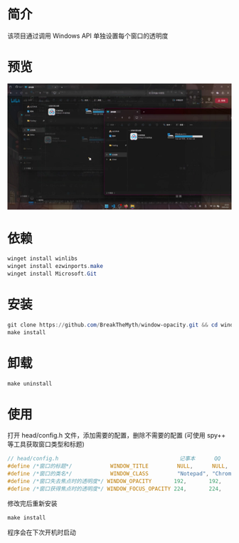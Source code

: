 # 简介

该项目通过调用 Windows API 单独设置每个窗口的透明度

# 预览

![preview.jpg](preview.jpg)

# 依赖

```powershell
winget install winlibs
winget install ezwinports.make
winget install Microsoft.Git
```

# 安装

```powershell
git clone https://github.com/BreakTheMyth/window-opacity.git && cd window-opacity
make install
```

# 卸载

```powershell
make uninstall
```

# 使用

打开 head/config.h 文件，添加需要的配置，删除不需要的配置 (可使用 spy++ 等工具获取窗口类型和标题)

```c
// head/config.h                                      记事本      QQ                   任务栏            Firefox               资源管理器
#define /*窗口的标题*/            WINDOW_TITLE         NULL,      NULL,                 NULL,            NULL,                 NULL
#define /*窗口的类名*/            WINDOW_CLASS         "Notepad", "Chrome_WidgetWin_1", "Shell_TrayWnd", "MozillaWindowClass", "CabinetWClass"
#define /*窗口失去焦点时的透明度*/ WINDOW_OPACITY       192,       192,                  192,             192,                  192
#define /*窗口获得焦点时的透明度*/ WINDOW_FOCUS_OPACITY 224,       224,                  192,             224,                  224
```

修改完后重新安装

```powershell
make install
```

程序会在下次开机时启动

# 
